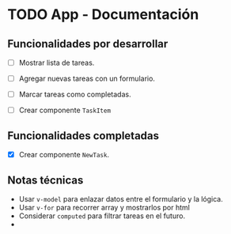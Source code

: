 # TODO App - Documentación

## Funcionalidades por desarrollar
- [ ] Mostrar lista de tareas.
- [ ] Agregar nuevas tareas con un formulario.
- [ ] Marcar tareas como completadas.
- [ ] Crear componente `TaskItem`


## Funcionalidades completadas
- [x] Crear componente `NewTask`.


## Notas técnicas
- Usar `v-model` para enlazar datos entre el formulario y la lógica.
- Usar `v-for` para recorrer array y mostrarlos por html
- Considerar `computed` para filtrar tareas en el futuro.
- 